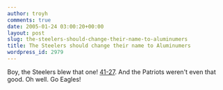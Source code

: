 ```yaml
---
author: troyh
comments: true
date: 2005-01-24 03:00:20+00:00
layout: post
slug: the-steelers-should-change-their-name-to-aluminumers
title: The Steelers should change their name to Aluminumers
wordpress_id: 2979
---
```


Boy, the Steelers blew that one! [41-27](http://www.superbowl.com/gamecenter/live/NFL_20050123_NE@PIT). And the Patriots weren't even that good. Oh well. Go Eagles!
